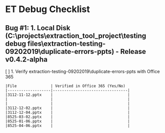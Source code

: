 # ET Debug Checklist

## Bug #1: 1. Local Disk (C:\projects\extraction_tool_project\testing debug files\extraction-testing-09202019\duplicate-errors-ppts) - Release v0.4.2-alpha

[ ] 1. Verify extraction-testing-09202019\duplicate-errors-ppts with Office 365
    
    |File               | Verified in Office 365 (Yes/No)
    |-------------------|---------------------------------|
    |3112-11-12.pptx    |                                 |
    |                   |                                 |
    |                   |                                 |
    |3112-12-02.pptx    |                                 |
    |3112-12-04.pptx    |                                 |
    |8525-03-02.pptx    |                                 |
    |8525-01-06.pptx    |                                 |
    |8525-04-06.pptx    |                                 |